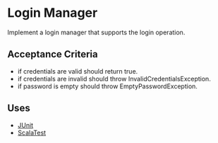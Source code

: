 # Login Manager

Implement a login manager that supports the login operation.


## Acceptance Criteria

* if credentials are valid should return true.
* if credentials are invalid should throw InvalidCredentialsException.
* if password is empty should throw EmptyPasswordException.

## Uses

* [JUnit](https://junit.org/junit4/)
* [ScalaTest](http://www.scalatest.org/)